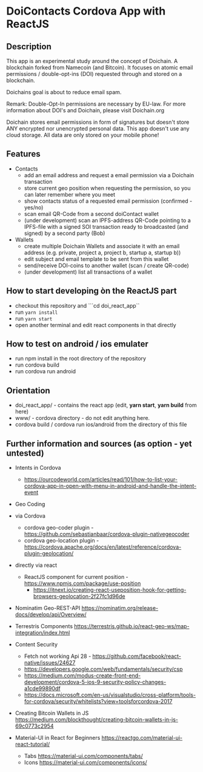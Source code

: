 # DoiContacts Cordova App with ReactJS
## Description
This app is an experimental study around the concept of Doichain. A blockchain forked from  Namecoin (and Bitcoin).
It focuses on atomic email permissions / double-opt-ins (DOI) requested through and stored on a blockchain.

Doichains goal is about to reduce email spam.

Remark: Double-Opt-In permissions are necessary by EU-law.
For more information about DOI's and Doichain, please visit Doichain.org

Doichain stores email permissions in form of signatures but doesn't store ANY encrypted nor unencrypted personal data.
This app doesn't use any cloud storage. All data are only stored on your mobile phone!


## Features
- Contacts
    - add an email address and request a email permission via a Doichain transaction
    - store current geo position when requesting the permission, so you can later remember where you meet
    - show contacts status of a requested email permission (confirmed - yes/no)
    - scan email QR-Code from a second doiContact wallet
    - (under development) scan an IPFS-address QR-Code pointing to a IPFS-file with a signed SOI transaction ready to broadcasted (and signed) by a second party (Bob)
- Wallets
    - create multiple Doichain Wallets and associate it with an email address (e.g. private, project a, project b, startup a, startup b))
    - edit subject and email template to be sent from this wallet
    - send/receive DOI-coins to another wallet (scan / create QR-code)
    - (under development) list all transactions of a wallet

## How to start developing òn the ReactJS part
- checkout this repository and ```cd doi_react_app``
- run ```yarn install```
- run ```yarn start```
- open another terminal and edit react components in that directly

## How to test on android / ios emulater
- run npm install in the root directory of the repository
- run cordova build
- run cordova run android

## Orientation
- doi_react_app/ - contains the react app (edit, **yarn start**, **yarn build** from here)
- www/ - cordova directory - do not edit anything here.
- cordova build / cordova run ios/android from the directory of this file

## Further information and sources (as option - yet untested)
- Intents in Cordova
    - https://ourcodeworld.com/articles/read/101/how-to-list-your-cordova-app-in-open-with-menu-in-android-and-handle-the-intent-event
- Geo Coding
- via Cordova
    - cordova geo-coder plugin - https://github.com/sebastianbaar/cordova-plugin-nativegeocoder
    - cordova geo-location plugin - https://cordova.apache.org/docs/en/latest/reference/cordova-plugin-geolocation/
- directly via react
    - ReactJS component for current position - https://www.npmjs.com/package/use-position
        - https://itnext.io/creating-react-useposition-hook-for-getting-browsers-geolocation-2f27fc1d96de
- Nominatim Geo-REST-API https://nominatim.org/release-docs/develop/api/Overview/
- Terrestris Components https://terrestris.github.io/react-geo-ws/map-integration/index.html

- Content Security
    - Fetch not working Api 28 - https://github.com/facebook/react-native/issues/24627
    - https://developers.google.com/web/fundamentals/security/csp
    - https://medium.com/modus-create-front-end-development/cordova-5-ios-9-security-policy-changes-a1cde99890df
    - https://docs.microsoft.com/en-us/visualstudio/cross-platform/tools-for-cordova/security/whitelists?view=toolsforcordova-2017
- Creating Bitcoin Wallets in JS https://medium.com/blockthought/creating-bitcoin-wallets-in-js-69c0773c2954
- Material-UI in React for Beginners https://reactgo.com/material-ui-react-tutorial/
    - Tabs https://material-ui.com/components/tabs/
    - Icons https://material-ui.com/components/icons/

